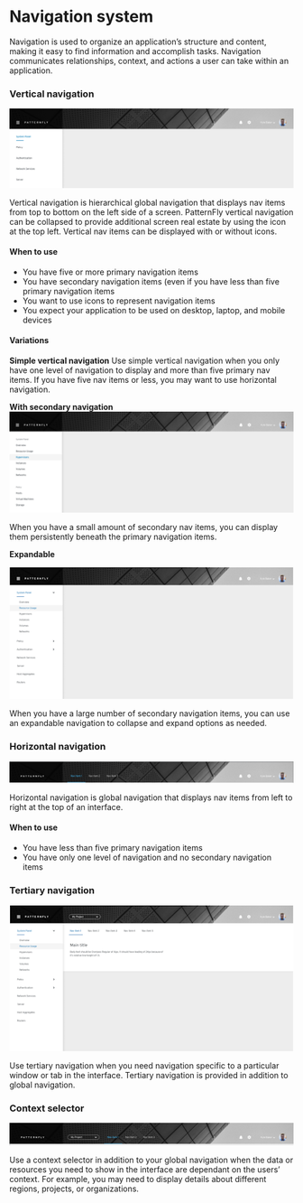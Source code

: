 # Navigation system
Navigation is used to organize an application’s structure and content, making it easy to find information and accomplish tasks. Navigation communicates relationships, context, and actions a user can take within an application.

### Vertical navigation
![Vertical nav](img/simple-vertical.png)

Vertical navigation is hierarchical global navigation that displays nav items from top to bottom on the left side of a screen. PatternFly vertical navigation can be collapsed to provide additional screen real estate by using the icon at the top left. Vertical nav items can be displayed with or without icons.

#### When to use
* You have five or more primary navigation items
* You have secondary navigation items (even if you have less than five primary navigation items
* You want to use icons to represent navigation items
* You expect your application to be used on desktop, laptop, and mobile devices

#### Variations
**Simple vertical navigation**
Use simple vertical navigation when you only have one level of navigation to display and more than five primary nav items. If you have five nav items or less, you may want to use horizontal navigation.

**With secondary navigation**
![Secondary nav](img/secondary-vertical.png)

When you have a small amount of secondary nav items, you can display them persistently beneath the primary navigation items.

**Expandable**

![Expandable nav](img/expandable.png)

When you have a large number of secondary navigation items, you can use an expandable navigation to collapse and expand options as needed.

### Horizontal navigation

![Horizontal nav](img/simple-horizontal.png)

Horizontal navigation is global navigation that displays nav items from left to right at the top of an interface.

#### When to use
* You have less than five primary navigation items
* You have only one level of navigation and no secondary navigation items

### Tertiary navigation

![Tertiary nav](img/tertiary.png)

Use tertiary navigation when you need navigation specific to a particular window or tab in the interface. Tertiary navigation is provided in addition to global navigation.

### Context selector

![Context selector](img/context-selector.png)

Use a context selector in addition to your global navigation when the data or resources you need to show in the interface are dependant on the users’ context. For example, you may need to display details about different regions, projects, or organizations.
